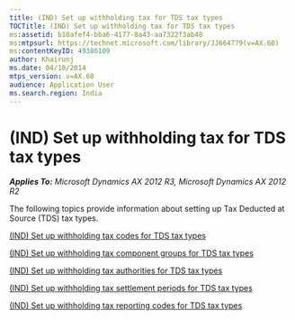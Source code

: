 ```yaml
---
title: (IND) Set up withholding tax for TDS tax types
TOCTitle: (IND) Set up withholding tax for TDS tax types
ms:assetid: b10afef4-bba6-4177-8a43-aa7322f3ab48
ms:mtpsurl: https://technet.microsoft.com/library/JJ664779(v=AX.60)
ms:contentKeyID: 49386109
author: Khairunj
ms.date: 04/18/2014
mtps_version: v=AX.60
audience: Application User
ms.search.region: India
---
```


# (IND) Set up withholding tax for TDS tax types 


_**Applies To:** Microsoft Dynamics AX 2012 R3, Microsoft Dynamics AX 2012 R2_

The following topics provide information about setting up Tax Deducted at Source (TDS) tax types.

[(IND) Set up withholding tax codes for TDS tax types](ind-set-up-withholding-tax-codes-for-tds-tax-types.md)

[(IND) Set up withholding tax component groups for TDS tax types](ind-set-up-withholding-tax-component-groups-for-tds-tax-types.md)

[(IND) Set up withholding tax authorities for TDS tax types](ind-set-up-withholding-tax-authorities-for-tds-tax-types.md)

[(IND) Set up withholding tax settlement periods for TDS tax types](ind-set-up-withholding-tax-settlement-periods-for-tds-tax-types.md)

[(IND) Set up withholding tax reporting codes for TDS tax types](ind-set-up-withholding-tax-reporting-codes-for-tds-tax-types.md)

  


